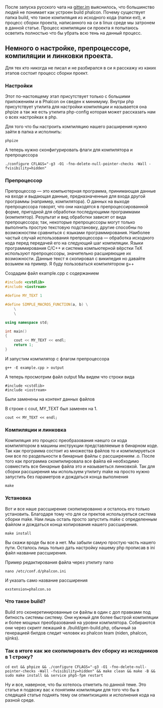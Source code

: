 После запуска русского чата на [gitter.im](https://gitter.im/phalcon-rus/chat) выяснилось, что большинство людей не понимает как устроен build phalcon. Почему существует папка build, что такое компиляция из исходного кода (папки ext),
и процесс сборки проекта, написанного на си в linux среде мы затронем в данной статье. Процесс компиляции си проекта я попытаюсь осветить полностью что бы убрать всю тень на данный процесс.

## Немного о настройке, препроцессоре, компиляции и линковки проекта.
Для тех кто никогда не писал и не разбирался в си я расскажу из каких этапов состоит процесс сборки проект.

### Настройки
Этот по-настоящему этап присутствует только с большими приложениям и в Phalcon он сведен к минимуму.
Внутри php присутствует утилита для настройки компиляции и называется она phpize а так же есть утилита php-config которая может рассказать нам о всех настройках в php.

Для того что бы настроить компиляцию нашего расширения нужно зайти в папка и исполнить:

```
phpize
```

А теперь нужно сконфигурировать флаги для компилятора и препроцессора

```
./configure CFLAGS="-g3 -O1 -fno-delete-null-pointer-checks -Wall -fvisibility=hidden"
```

### Препроцессор

Препроцессор — это компьютерная программа, принимающая данные на входе и выдающая данные, предназначенные для входа другой программы (например, компилятора). О данных на выходе препроцессора говорят, что они находятся в препроцессированной форме, пригодной для обработки последующими программами (компилятор). Результат и вид обработки зависят от вида препроцессора; так, некоторые препроцессоры могут только выполнить простую текстовую подстановку, другие способны по возможностям сравниться с языками программирования. Наиболее частый случай использования препроцессора — обработка исходного кода перед передачей его на следующий шаг компиляции. Языки программирования C/C++ и система компьютерной вёрстки TeX используют препроцессоры, значительно расширяющие их возможности.
Данные текст я скопировал с википедия но давайте возьмем на пример. Я буду пользоваться компилятором g++

Создадим файл example.cpp с содержанием

```c++
#include <cstdlib>
#include <iostream>

#define MY_TEXT 1

#define SIMPLE_MACROS_FUNCTION(a, b) \
	\
	\

using namespace std;

int main()
{
	cout << MY_TEXT << endl;
	return 1;
}
```

И запустим компилятор с флагом препроцессора

```
g++ -E example.cpp > output
```

А теперь просмотрим файл output
Мы видем что строки вида

```
#include <cstdlib>
#include <iostream>
```

Были заменены на контент данных файлов

В строке с cout, MY_TEXT был заменен на 1.
```
cout << MY_TEXT << endl;
```


### Компиляции и линковка
Компиляция это процесс преобразования наешго си кода компилятором в машины инструкции представляемые в бинарном коде.
Так как программа состоит из множества файлов то и компилируеться они все по раздельности в бинарные файлы с рассширениям .o.
После того как программа скомпилировала все файла ей необходимо совместить все бинарные файла это и называеться линковкой.
Так для сборки рассширения мы используем утилиту make на просто нужно запустить без параметров и дождаться конца выполнения

```
make
```

### Установка
Вот и все наше рассширение скопилированно и осталось его только установить. Благодаря тому что для си пректов используеться система сборки make.
Нам лишь осталь просто запустить make с определенным файлом и дождаться конца копирования нашего рассширения.

```
make install
```

Вы скажи вроде бы все а нет. Мы забыли самую простую часть нашего пути. Осталось лишь только дать настройку нашему php прописав в ini файл название рассширения.

Пример редактирования файла через утилиту nano

```
nano /etc/conf.d/phalcon.ini
```

И указать само название рассширения
```
exstension=phalcon.so
```

### Что такое build?
Build это сконеретинированные си файлы в один с доп правками под битность системы систему.
Они нужный для более быстрой компиляции и более мощных преобразований на уровни компилятора.
Собираются они через скрипт лежаший в ./build/gen-build.php, обычный за генерацией билдов следит человек из phalcon team (niden, phalcon, sjinks).

### Так в итоге как же скопилировать dev сборку из исходников в 1 строку?

```
cd ext && phpize && ./configure CFLAGS="-g3 -O1 -fno-delete-null-pointer-checks -Wall -fvisibility=hidden" && make clean && make -B && sudo make install && service php5-fpm restart
```

Ну и все, наверное, что бы хотелось отметить по данной теме. Это статье я подвожу вас к понятиям компиляции для того что бы в следящей статье поднять тему ом опмитизициях и исполнения кода на разной среде.